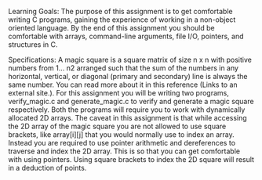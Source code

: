 Learning Goals:
  The purpose of this assignment is to get comfortable writing C programs, gaining the experience of working in a non-object oriented language. By the end of this assignment you should be comfortable with arrays, command-line arguments, file I/O, pointers, and structures in C.

Specifications:
  A magic square is a square matrix of size n x n with positive numbers from 1… n2 arranged such that the sum of the numbers in any horizontal, vertical, or diagonal (primary and secondary) line is always the same number. You can read more about it in this reference (Links to an external site.).
For this assignment you will be writing two programs, verify_magic.c and generate_magic.c to verify and generate a magic square respectively. Both the programs will require you to work with dynamically allocated 2D arrays.
The caveat in this assignment is that while accessing the 2D array of the magic square you are not allowed to use square brackets, like array[i][j] that you would normally use to index an array. Instead you are required to use pointer arithmetic and dereferences to traverse and index the 2D array. This is so that you can get comfortable with using pointers.
Using square brackets to index the 2D square will result in a deduction of points.

